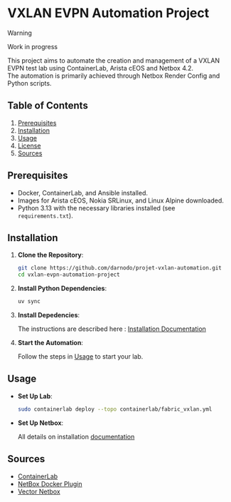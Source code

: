 # VXLAN EVPN Automation Project

> [!WARNING]
> Work in progress
>

This project aims to automate the creation and management of a VXLAN EVPN test lab using ContainerLab, Arista cEOS and Netbox 4.2.  
The automation is primarily achieved through Netbox Render Config and Python scripts.

## Table of Contents

1. [Prerequisites](#prerequisites)
2. [Installation](#installation)
3. [Usage](#usage)
4. [License](#license)
5. [Sources](#sources)

## Prerequisites

- Docker, ContainerLab, and Ansible installed.
- Images for Arista cEOS, Nokia SRLinux, and Linux Alpine downloaded.
- Python 3.13 with the necessary libraries installed (see `requirements.txt`).

## Installation

1. **Clone the Repository**:

    ```bash
    git clone https://github.com/darnodo/projet-vxlan-automation.git
    cd vxlan-evpn-automation-project
    ```

2. **Install Python Dependencies**:

    ```bash
    uv sync
    ```

3. **Install Depedencies**:

    The instructions are described here : [Installation Documentation](./documentation/INSTALLATION.md)

4. **Start the Automation**:

    Follow the steps in [Usage](#usage) to start your lab.

## Usage

- **Set Up  Lab**:

  ```bash
  sudo containerlab deploy --topo containerlab/fabric_vxlan.yml
  ```

- **Set Up Netbox**:

  All details on installation [documentation](./documentation/INSTALLATION.md#install-netbox-and-plugins)

## Sources

- [ContainerLab](https://containerlab.dev/)
- [NetBox Docker Plugin](https://github.com/netbox-community/netbox-docker/wiki/Using-Netbox-Plugins)
- [Vector Netbox](https://www.vectornetworksllc.com/post/generating-network-device-configurations-from-netbox)
